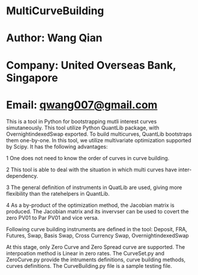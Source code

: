 # MultiCurveBuilding
# Author: Wang Qian
# Company: United Overseas Bank, Singapore
# Email: qwang007@gmail.com

This is a tool in Python for bootstrapping mutli interest curves simutaneously. This tool utilize Python QuantLib package, with OvernightindexedSwap exported. To build multicurves, QuantLib bootstraps them one-by-one. In this tool,  we utilize multivariate optimization supported by Scipy. It has the following advantages:

   1 One does not need to know the order of curves in curve building.
   
   2 This tool is able to deal with the situation in which multi curves have inter-dependency. 
   
   3 The general definition of instruments in QuatLib are used, giving more flexibility than the ratehelpers in QuantLib.
   
   4 As a by-product of the optimization method, the Jacobian matrix is produced. The Jacobian matrix and its invervser can be used 
     to covert the zero PV01 to Par PV01 and vice versa.

Following curve building instruments are defined in the tool: 
  Deposit, 
  FRA, 
  Futures, 
  Swap, 
  Basis Swap, 
  Cross Currency Swap, 
  OvernightindexedSwap

At this stage, only Zero Curve and Zero Spread curve are supported. The interpoation method is Linear in zero rates. 
The CurveSet.py and ZeroCurve.py provide the intruments definitions, curve building methods, curves definitions. The CurveBuilding.py file is a sample testing file.  
